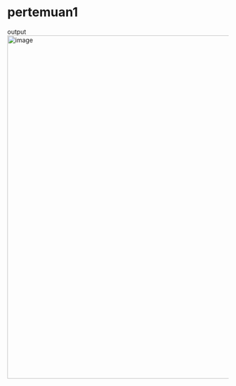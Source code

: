 # pertemuan1
output
<img width="781" alt="image" src="https://github.com/Bagus2004/pertemuan1/assets/145316039/9f5d94d3-4e61-499b-b5fe-4ece57bb502c">

